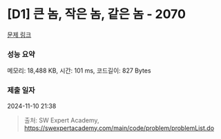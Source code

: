 # [D1] 큰 놈, 작은 놈, 같은 놈 - 2070 

[문제 링크](https://swexpertacademy.com/main/code/problem/problemDetail.do?contestProbId=AV5QQ6qqA40DFAUq) 

### 성능 요약

메모리: 18,488 KB, 시간: 101 ms, 코드길이: 827 Bytes

### 제출 일자

2024-11-10 21:38



> 출처: SW Expert Academy, https://swexpertacademy.com/main/code/problem/problemList.do
